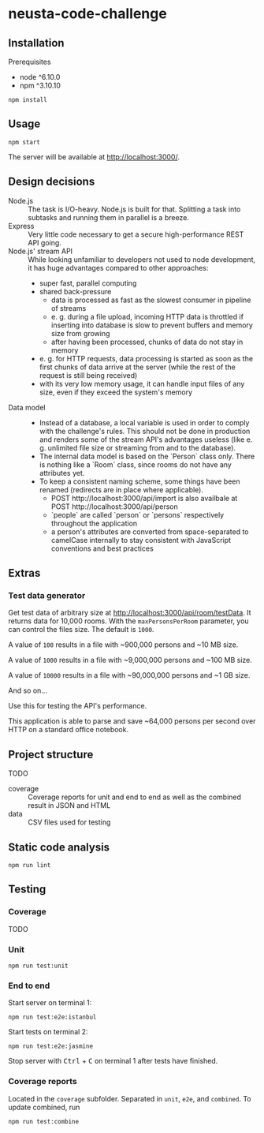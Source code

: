 # neusta-code-challenge

## Installation
Prerequisites
* node ^6.10.0
* npm ^3.10.10
```
npm install
```

## Usage
```
npm start
```
The server will be available at [http://localhost:3000/](http://localhost:3000/).

## Design decisions
<dl>
    <dt>Node.js</dt>
    <dd>The task is I/O-heavy. Node.js is built for that. Splitting a task into subtasks and running them in parallel is a breeze.</dd>
    <dt>Express</dt>
    <dd>Very little code necessary to get a secure high-performance REST API going.</dd>
    <dt>Node.js' stream API</dt>
    <dd>
        While looking unfamiliar to developers not used to node development, it has huge advantages compared to other approaches:
        <ul>
            <li>super fast, parallel computing</li>
            <li>
                shared back-pressure
                <ul>
                    <li>data is processed as fast as the slowest consumer in pipeline of streams</li>
                    <li>e. g. during a file upload, incoming HTTP data is throttled if inserting into database is slow to prevent buffers and memory size from growing</li>
                    <li>after having been processed, chunks of data do not stay in memory</li>
                </ul>
            </li>
            <li>e. g. for HTTP requests, data processing is started as soon as the first chunks of data arrive at the server (while the rest of the request is still being received)</li>
            <li>with its very low memory usage, it can handle input files of any size, even if they exceed the system's memory</li>
    </dd>
    <dt>Data model</dt>
    <dd>
        <ul>
            <li>
                Instead of a database, a local variable is used in order to comply with the challenge's rules. This should not be done in production and renders some of the stream API's advantages useless (like e. g. unlimited file size or streaming from and to the database).
            </li>
            <li>
                The internal data model is based on the `Person` class only. There is nothing like a `Room` class, since rooms do not have any attributes yet.
            </li>
            <li>
                To keep a consistent naming scheme, some things have been renamed (redirects are in place where applicable).
                <ul>
                    <li>POST http://localhost:3000/api/import is also availbale at POST http://localhost:3000/api/person</li>
                    <li>`people` are called `person` or `persons` respectively throughout the application</li>
                    <li>a person's attributes are converted from space-separated to camelCase internally to stay consistent with JavaScript conventions and best practices</li>
                </ul>
            </li>
        </ul>
    </dd>
</dl>

## Extras
### Test data generator
Get test data of arbitrary size at [http://localhost:3000/api/room/testData](http://localhost:3000/api/room/testData). It returns data for 10,000 rooms. With the `maxPersonsPerRoom` parameter, you can control the files size. The default is `1000`.

A value of `100` results in a file with ~900,000 persons and ~10 MB size.

A value of `1000` results in a file with ~9,000,000 persons and ~100 MB size.

A value of `10000` results in a file with ~90,000,000 persons and ~1 GB size.

And so on...

Use this for testing the API's performance.

This application is able to parse and save ~64,000 persons per second over HTTP on a standard office notebook.

## Project structure
TODO
<dl>
    <dt>coverage</dt>
    <dd>Coverage reports for unit and end to end as well as the combined result in JSON and HTML</dd>
    <dt>data</dt>
    <dd>CSV files used for testing</dd>
</dl>

## Static code analysis
```
npm run lint
```

## Testing
### Coverage
TODO

### Unit
```
npm run test:unit
```

### End to end
Start server on terminal 1:
```
npm run test:e2e:istanbul
```
Start tests on terminal 2:
```
npm run test:e2e:jasmine
```
Stop server with <kbd>Ctrl</kbd> + <kbd>C</kbd> on terminal 1 after tests have finished.

### Coverage reports
Located in the `coverage` subfolder. Separated in `unit`, `e2e`, and `combined`. To update combined, run
```
npm run test:combine
```

